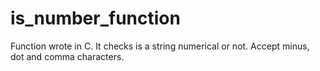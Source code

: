 # is_number_function
Function wrote in C. It checks is a string numerical or not. Accept minus, dot and comma characters.

